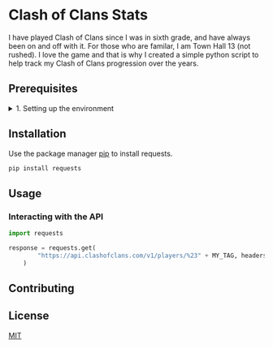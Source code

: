 # Clash of Clans Stats

I have played Clash of Clans since I was in sixth grade, and have always been on and off with it. For those who are familar, I am Town Hall 13 (not rushed). I love the game and that is why I created a simple python script to help track my Clash of Clans progression over the years.

## Prerequisites

 <details>
<summary> 1. Setting up the environment </summary>
<p>[config]</p>
</details>

## Installation

Use the package manager [pip](https://pip.pypa.io/en/stable/) to install requests.

```bash
pip install requests
```

## Usage

### Interacting with the API

```python
import requests

response = requests.get(
        "https://api.clashofclans.com/v1/players/%23" + MY_TAG, headers=headers
    )

```

## Contributing

## License

[MIT](https://choosealicense.com/licenses/mit/)
